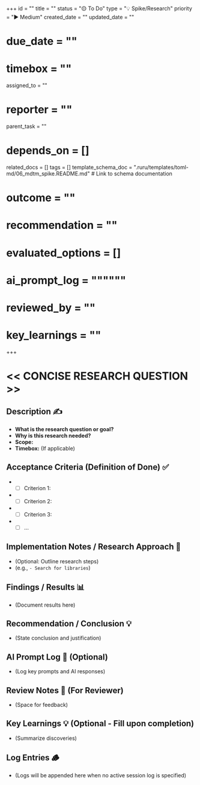 +++
id = ""
title = ""
status = "🟡 To Do"
type = "💡 Spike/Research"
priority = "▶️ Medium"
created_date = ""
updated_date = ""
# due_date = ""
# timebox = ""
assigned_to = ""
# reporter = ""
parent_task = ""
# depends_on = []
related_docs = []
tags = []
template_schema_doc = ".ruru/templates/toml-md/06_mdtm_spike.README.md" # Link to schema documentation
# outcome = ""
# recommendation = ""
# evaluated_options = []
# ai_prompt_log = """"""
# reviewed_by = ""
# key_learnings = ""
+++

# << CONCISE RESEARCH QUESTION >>

## Description ✍️

*   **What is the research question or goal?**
*   **Why is this research needed?**
*   **Scope:**
*   **Timebox:** (If applicable)

## Acceptance Criteria (Definition of Done) ✅

*   - [ ] Criterion 1:
*   - [ ] Criterion 2:
*   - [ ] Criterion 3:
*   - [ ] ...

## Implementation Notes / Research Approach 📝

*   (Optional: Outline research steps)
*   (e.g., `- Search for libraries`)

## Findings / Results 📊

*   (Document results here)

## Recommendation / Conclusion 💡

*   (State conclusion and justification)

## AI Prompt Log 🤖 (Optional)

*   (Log key prompts and AI responses)

## Review Notes 👀 (For Reviewer)

*   (Space for feedback)

## Key Learnings 💡 (Optional - Fill upon completion)

*   (Summarize discoveries)
## Log Entries 🪵

*   (Logs will be appended here when no active session log is specified)